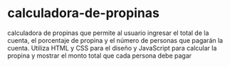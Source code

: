 # calculadora-de-propinas
calculadora de propinas que permite al usuario ingresar el total de la cuenta, el porcentaje de propina y el número de personas que pagarán la cuenta. Utiliza HTML y CSS para el diseño y JavaScript para calcular la propina y mostrar el monto total que cada persona debe pagar
